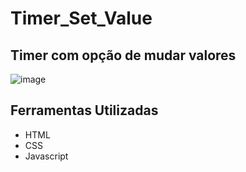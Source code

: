 # Timer_Set_Value
## Timer com opção de mudar valores
![image](https://github.com/Jorge-Marcelo/Timer_Set_Value/assets/49494259/0987b9de-263a-4a83-b8e2-9785dbabc873)

## Ferramentas Utilizadas 
- HTML
- CSS
- Javascript 
